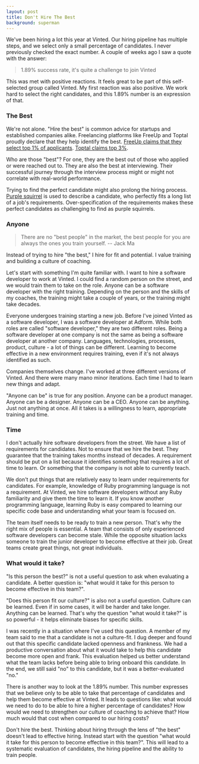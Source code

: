 ```yaml
---
layout: post
title: Don't Hire The Best
background: superman
---
```


We've been hiring a lot this year at Vinted. Our hiring pipeline has multiple steps, and we select only a small percentage of candidates. I never previously checked the exact number. A couple of weeks ago I saw a quote with the answer:

> 1.89% success rate, it's quite a challenge to join Vinted

This was met with positive reactions. It feels great to be part of this self-selected group called Vinted. My first reaction was also positive. We work hard to select the right candidates, and this 1.89% number is an expression of that.

### The Best

We're not alone. "Hire the best" is common advice for startups and established companies alike. Freelancing platforms like FreeUp and Toptal proudly declare that they help identify the best. [FreeUp claims that they select top 1% of applicants](https://freeeup.com/top-1-percent-online-freelancers/). [Toptal claims top 3%](https://www.toptal.com/top-3-percent).

Who are those "best"? For one, they are the best out of those who applied or were reached out to. They are also the best at interviewing. Their successful journey through the interview process might or might not correlate with real-world performance.

Trying to find the perfect candidate might also prolong the hiring process. [Purple squirrel](https://en.wikipedia.org/wiki/Purple_squirrel) is used to describe a candidate, who perfectly fits a long list of a job's requirements. Over-specification of the requirements makes these perfect candidates as challenging to find as purple squirrels.

### Anyone

> There are no "best people" in the market, the best people for you are always the ones you train yourself.
> -- Jack Ma

Instead of trying to hire "the best," I hire for fit and potential. I value training and building a culture of coaching.

Let's start with something I'm quite familiar with. I want to hire a software developer to work at Vinted. I could find a random person on the street, and we would train them to take on the role. Anyone can be a software developer with the right training. Depending on the person and the skills of my coaches, the training might take a couple of years, or the training might take decades.

Everyone undergoes training starting a new job. Before I've joined Vinted as a software developer, I was a software developer at Adform. While both roles are called "software developer," they are two different roles. Being a software developer at one company is not the same as being a software developer at another company. Languages, technologies, processes, product, culture - a lot of things can be different. Learning to become effective in a new environment requires training, even if it's not always identified as such.

Companies themselves change. I've worked at three different versions of Vinted. And there were many mano minor iterations. Each time I had to learn new things and adapt.

"Anyone can be" is true for any position. Anyone can be a product manager. Anyone can be a designer. Anyone can be a CEO. Anyone can be anything. Just not anything at once. All it takes is a willingness to learn, appropriate training and time.

### Time

I don't actually hire software developers from the street. We have a list of requirements for candidates. Not to ensure that we hire the best. They guarantee that the training takes months instead of decades. A requirement should be put on a list because it identifies something that requires a lot of time to learn. Or something that the company is not able to currently teach.

We don't put things that are relatively easy to learn under requirements for candidates. For example, knowledge of Ruby programming language is not a requirement. At Vinted, we hire software developers without any Ruby familiarity and give them the time to learn it. If you know another programming language, learning Ruby is easy compared to learning our specific code base and understanding what your team is focused on.

The team itself needs to be ready to train a new person. That's why the right mix of people is essential. A team that consists of only experienced software developers can become stale. While the opposite situation lacks someone to train the junior developer to become effective at their job. Great teams create great things, not great individuals.

### What would it take?

"Is this person the best?" is not a useful question to ask when evaluating a candidate. A better question is: "what would it take for this person to become effective in this team?".

"Does this person fit our culture?" is also not a useful question. Culture can be learned. Even if in some cases, it will be harder and take longer. Anything can be learned. That's why the question "what would it take?" is so powerful - it helps eliminate biases for specific skills.

I was recently in a situation where I've used this question. A member of my team said to me that a candidate is not a culture-fit. I dug deeper and found out that this specific candidate lacked openness and frankness. We had a productive conversation about what it would take to help this candidate become more open and frank. This evaluation helped us better understand what the team lacks before being able to bring onboard this candidate. In the end, we still said "no" to this candidate, but it was a better-evaluated "no."

There is another way to look at the 1.89% number. This number expresses that we believe only to be able to take that percentage of candidates and help them become effective at Vinted. It leads to questions like: what would we need to do to be able to hire a higher percentage of candidates? How would we need to strengthen our culture of coaching to achieve that? How much would that cost when compared to our hiring costs?

Don't hire the best. Thinking about hiring through the lens of "the best" doesn't lead to effective hiring. Instead start with the question "what would it take for this person to become effective in this team?". This will lead to a systematic evaluation of candidates, the hiring pipeline and the ability to train people.
